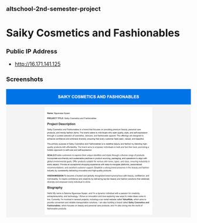 ### altschool-2nd-semester-project
# Saiky Cosmetics and Fashionables

### Public IP Address
- http://16.171.141.125

### Screenshots
![Project Screenshot](./screenshot.png)